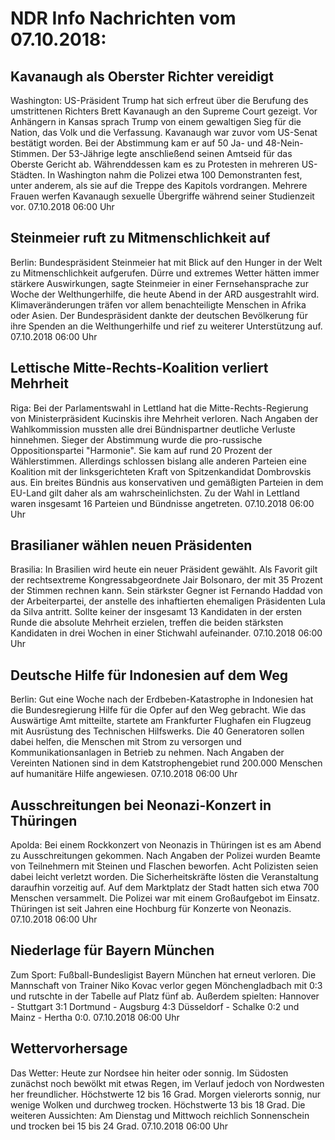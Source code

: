 # NDR Info Nachrichten vom 07.10.2018:


## Kavanaugh als Oberster Richter vereidigt
Washington: US-Präsident Trump hat sich erfreut über die Berufung des umstrittenen Richters Brett Kavanaugh an den Supreme Court gezeigt. Vor Anhängern in Kansas sprach Trump von einem gewaltigen Sieg für die Nation, das Volk und die Verfassung. Kavanaugh war zuvor vom US-Senat bestätigt worden. Bei der Abstimmung kam er auf 50 Ja- und 48-Nein-Stimmen. Der 53-Jährige legte anschließend seinen Amtseid für das Oberste Gericht ab. Währenddessen kam es zu Protesten in mehreren US-Städten. In Washington nahm die Polizei etwa 100 Demonstranten fest, unter anderem, als sie auf die Treppe des Kapitols vordrangen. Mehrere Frauen werfen Kavanaugh sexuelle Übergriffe während seiner Studienzeit vor. 07.10.2018 06:00 Uhr 

## Steinmeier ruft zu Mitmenschlichkeit auf
Berlin: Bundespräsident Steinmeier hat mit Blick auf den Hunger in der Welt zu Mitmenschlichkeit aufgerufen. Dürre und extremes Wetter hätten immer stärkere Auswirkungen, sagte Steinmeier in einer Fernsehansprache zur Woche der Welthungerhilfe, die heute Abend in der ARD ausgestrahlt wird. Klimaveränderungen träfen vor allem benachteiligte Menschen in Afrika oder Asien. Der Bundespräsident dankte der deutschen Bevölkerung für ihre Spenden an die Welthungerhilfe und rief zu weiterer Unterstützung auf. 07.10.2018 06:00 Uhr 

## Lettische Mitte-Rechts-Koalition verliert Mehrheit
Riga: Bei der Parlamentswahl in Lettland hat die Mitte-Rechts-Regierung von Ministerpräsident Kucinskis ihre Mehrheit verloren. Nach Angaben der Wahlkommission mussten alle drei Bündnispartner deutliche Verluste hinnehmen. Sieger der Abstimmung wurde die pro-russische Oppositionspartei "Harmonie". Sie kam auf rund 20 Prozent der Wählerstimmen. Allerdings schlossen bislang alle anderen Parteien eine Koalition mit der linksgerichteten Kraft von Spitzenkandidat Dombrovskis aus. Ein breites Bündnis aus konservativen und gemäßigten Parteien in dem EU-Land gilt daher als am wahrscheinlichsten. Zu der Wahl in Lettland waren insgesamt 16 Parteien und Bündnisse angetreten. 07.10.2018 06:00 Uhr 

## Brasilianer wählen neuen Präsidenten
Brasilia: In Brasilien wird heute ein neuer Präsident gewählt. Als Favorit gilt der rechtsextreme Kongressabgeordnete Jair Bolsonaro, der mit 35 Prozent der Stimmen rechnen kann. Sein stärkster Gegner ist Fernando Haddad von der Arbeiterpartei, der anstelle des inhaftierten ehemaligen Präsidenten Lula da Silva antritt. Sollte keiner der insgesamt 13 Kandidaten in der ersten Runde die absolute Mehrheit erzielen, treffen die beiden stärksten Kandidaten in drei Wochen in einer Stichwahl aufeinander. 07.10.2018 06:00 Uhr 

## Deutsche Hilfe für Indonesien auf dem Weg
Berlin: Gut eine Woche nach der Erdbeben-Katastrophe in Indonesien hat die Bundesregierung Hilfe für die Opfer auf den Weg gebracht. Wie das Auswärtige Amt mitteilte, startete am Frankfurter Flughafen ein Flugzeug mit Ausrüstung des Technischen Hilfswerks. Die 40 Generatoren sollen dabei helfen, die Menschen mit Strom zu versorgen und Kommunikationsanlagen in Betrieb zu nehmen. Nach Angaben der Vereinten Nationen sind in dem Katstrophengebiet rund 200.000 Menschen auf humanitäre Hilfe angewiesen. 07.10.2018 06:00 Uhr 

## Ausschreitungen bei Neonazi-Konzert in Thüringen
Apolda: Bei einem Rockkonzert von Neonazis in Thüringen ist es am Abend zu Ausschreitungen gekommen. Nach Angaben der Polizei wurden Beamte von Teilnehmern mit Steinen und Flaschen beworfen. Acht Polizisten seien dabei leicht verletzt worden. Die Sicherheitskräfte lösten die Veranstaltung daraufhin vorzeitig auf. Auf dem Marktplatz der Stadt hatten sich etwa 700 Menschen versammelt. Die Polizei war mit einem Großaufgebot im Einsatz. Thüringen ist seit Jahren eine Hochburg für Konzerte von Neonazis. 07.10.2018 06:00 Uhr 

## Niederlage für Bayern München
Zum Sport: Fußball-Bundesligist Bayern München hat erneut verloren. Die Mannschaft von Trainer Niko Kovac verlor gegen Mönchengladbach mit 0:3 und rutschte in der Tabelle auf Platz fünf ab. Außerdem spielten:
Hannover - Stuttgart		3:1
Dortmund - Augsburg 	4:3
Düsseldorf - Schalke  	0:2
und
Mainz - Hertha 			0:0. 07.10.2018 06:00 Uhr 

## Wettervorhersage
Das Wetter: Heute zur Nordsee hin heiter oder sonnig. Im Südosten zunächst noch bewölkt mit etwas Regen, im Verlauf jedoch von Nordwesten her freundlicher. Höchstwerte 12 bis 16 Grad. Morgen vielerorts sonnig, nur wenige Wolken und durchweg trocken. Höchstwerte 13 bis 18 Grad. Die weiteren Aussichten: Am Dienstag und Mittwoch reichlich Sonnenschein und trocken bei 15 bis 24 Grad. 07.10.2018 06:00 Uhr 
